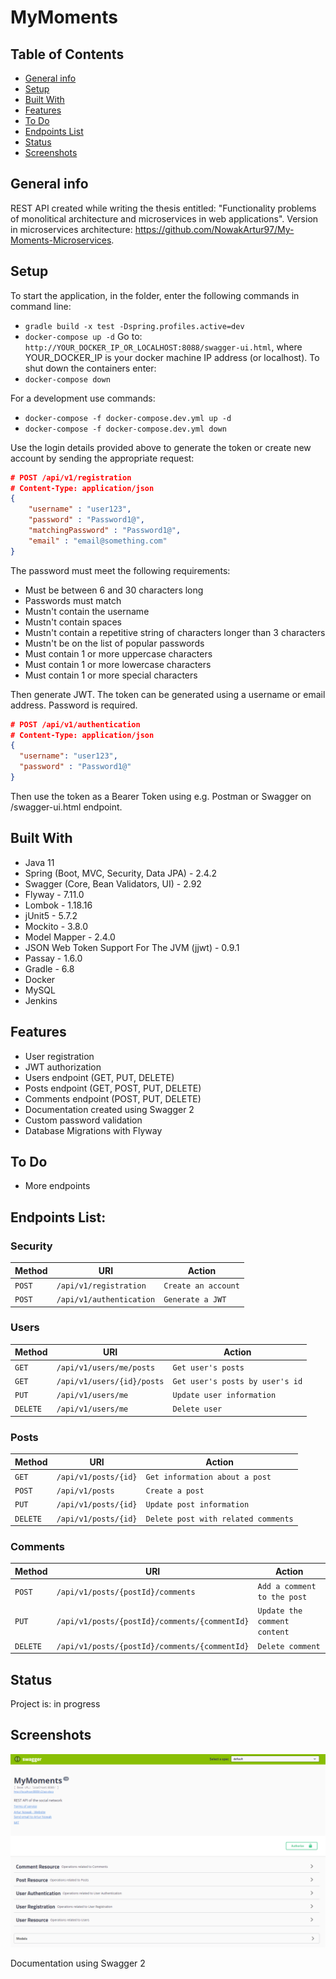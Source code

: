 # MyMoments

## Table of Contents

- [General info](#general-info)
- [Setup](#setup)
- [Built With](#built-with)
- [Features](#features)
- [To Do](#to-do)
- [Endpoints List](#endpoints-list)
- [Status](#status)
- [Screenshots](#screenshots)

## General info

REST API created while writing the thesis entitled: "Functionality problems of monolitical architecture and microservices in web applications". Version in microservices architecture: https://github.com/NowakArtur97/My-Moments-Microservices. 

## Setup

To start the application, in the folder, enter the following commands in command line:

- `gradle build -x test -Dspring.profiles.active=dev`
- `docker-compose up -d`
  Go to: `http://YOUR_DOCKER_IP_OR_LOCALHOST:8088/swagger-ui.html`,
  where YOUR_DOCKER_IP is your docker machine IP address (or localhost).
  To shut down the containers enter:
- `docker-compose down`

For a development use commands:
- `docker-compose -f docker-compose.dev.yml up -d`
- `docker-compose -f docker-compose.dev.yml down`

Use the login details provided above to generate the token or create new account by sending the appropriate request:

```json
# POST /api/v1/registration
# Content-Type: application/json
{
    "username" : "user123",
    "password" : "Password1@",
    "matchingPassword" : "Password1@",
    "email" : "email@something.com"
}
```

The password must meet the following requirements:

- Must be between 6 and 30 characters long
- Passwords must match
- Mustn't contain the username
- Mustn't contain spaces
- Mustn't contain a repetitive string of characters longer than 3 characters
- Mustn't be on the list of popular passwords
- Must contain 1 or more uppercase characters
- Must contain 1 or more lowercase characters
- Must contain 1 or more special characters

Then generate JWT. The token can be generated using a username or email address. Password is required.

```json
# POST /api/v1/authentication
# Content-Type: application/json
{
  "username": "user123",
  "password" : "Password1@"
}
```

Then use the token as a Bearer Token using e.g. Postman or Swagger on /swagger-ui.html endpoint.

## Built With

- Java 11
- Spring (Boot, MVC, Security, Data JPA) - 2.4.2
- Swagger (Core, Bean Validators, UI) - 2.92
- Flyway - 7.11.0
- Lombok - 1.18.16
- jUnit5 - 5.7.2
- Mockito - 3.8.0
- Model Mapper - 2.4.0
- JSON Web Token Support For The JVM (jjwt) - 0.9.1
- Passay - 1.6.0
- Gradle - 6.8
- Docker
- MySQL
- Jenkins 

## Features

- User registration
- JWT authorization
- Users endpoint (GET, PUT, DELETE)
- Posts endpoint (GET, POST, PUT, DELETE)
- Comments endpoint (POST, PUT, DELETE)
- Documentation created using Swagger 2
- Custom password validation
- Database Migrations with Flyway

## To Do

- More endpoints

## Endpoints List:

### Security

| Method | URI                      | Action                                |
| ------ | ------------------------ | ------------------------------------- |
| `POST` | `/api/v1/registration`   | `Create an account`    |
| `POST` | `/api/v1/authentication` | `Generate a JWT`                        |

### Users

| Method    | URI                          | Action                                                               |
| --------- | ---------------------------- | -------------------------------------------------------------------- |
| `GET`     | `/api/v1/users/me/posts` | `Get user's posts`                     |
| `GET`     | `/api/v1/users/{id}/posts`        | `Get user's posts by user's id`              
| `PUT`     | `/api/v1/users/me`        | `Update user information`                                      |
| `DELETE`     | `/api/v1/users/me`        | `Delete user`                                      |

### Posts

| Method    | URI                          | Action                                                               |
| --------- | ---------------------------- | -------------------------------------------------------------------- |
| `GET`     | `/api/v1/posts/{id}` | `Get information about a post`                     |
| `POST`     | `/api/v1/posts`        | `Create a post`
| `PUT`     | `/api/v1/posts/{id}`        | `Update post information`                                      |
| `DELETE`     | `/api/v1/posts/{id}`        | `Delete post with related comments`                                      |

### Comments

| Method    | URI                          | Action                                                               |
| --------- | ---------------------------- | -------------------------------------------------------------------- |
| `POST`     | `/api/v1/posts/{postId}/comments`        | `Add a comment to the post`
| `PUT`     | `/api/v1/posts/{postId}/comments/{commentId}`        | `Update the comment content`                                      |
| `DELETE`     | `/api/v1/posts/{postId}/comments/{commentId}`        | `Delete comment`                                      |

## Status

Project is: in progress

## Screenshots

![Documentation using Swagger 2](./screenshots/documentation.png)

Documentation using Swagger 2
